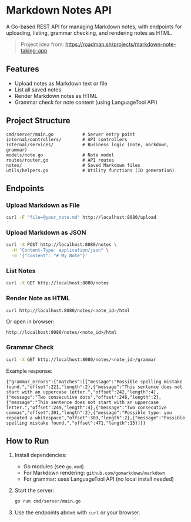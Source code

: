 # Markdown Notes API

A Go-based REST API for managing Markdown notes, with endpoints for uploading, listing, grammar checking, and rendering notes as HTML.

> Project idea from: https://roadmap.sh/projects/markdown-note-taking-app

## Features

- Upload notes as Markdown text or file
- List all saved notes
- Render Markdown notes as HTML
- Grammar check for note content (using LanguageTool API)

## Project Structure

```
cmd/server/main.go           # Server entry point
internal/controllers/        # API controllers
internal/services/           # Business logic (note, markdown, grammar)
models/note.go               # Note model
routes/router.go             # API routes
notes/                       # Saved Markdown files
utils/helpers.go             # Utility functions (ID generation)
```

## Endpoints

### Upload Markdown as File

```bash
curl -F "file=@your_note.md" http://localhost:8080/upload
```

### Upload Markdown as JSON

```bash
curl -X POST http://localhost:8080/notes \
  -H "Content-Type: application/json" \
  -d '{"content": "# My Note"}'
```

### List Notes

```bash
curl -X GET http://localhost:8080/notes
```

### Render Note as HTML

```bash
curl http://localhost:8080/notes/<note_id>/html
```
Or open in browser:
```
http://localhost:8080/notes/<note_id>/html
```


### Grammar Check

```bash
curl -X GET http://localhost:8080/notes/<note_id>/grammar
```

Example response:

```
{"grammar_errors":{"matches":[{"message":"Possible spelling mistake found.","offset":221,"length":2},{"message":"This sentence does not start with an uppercase letter.","offset":242,"length":4},{"message":"Two consecutive dots","offset":246,"length":2},{"message":"This sentence does not start with an uppercase letter.","offset":249,"length":4},{"message":"Two consecutive commas","offset":301,"length":2},{"message":"Possible typo: you repeated a whitespace","offset":303,"length":2},{"message":"Possible spelling mistake found.","offset":471,"length":13}]}}
```

## How to Run

1. Install dependencies:
   - Go modules (see `go.mod`)
   - For Markdown rendering: `github.com/gomarkdown/markdown`
   - For grammar: uses LanguageTool API (no local install needed)

2. Start the server:
   ```bash
   go run cmd/server/main.go
   ```

3. Use the endpoints above with `curl` or your browser.
